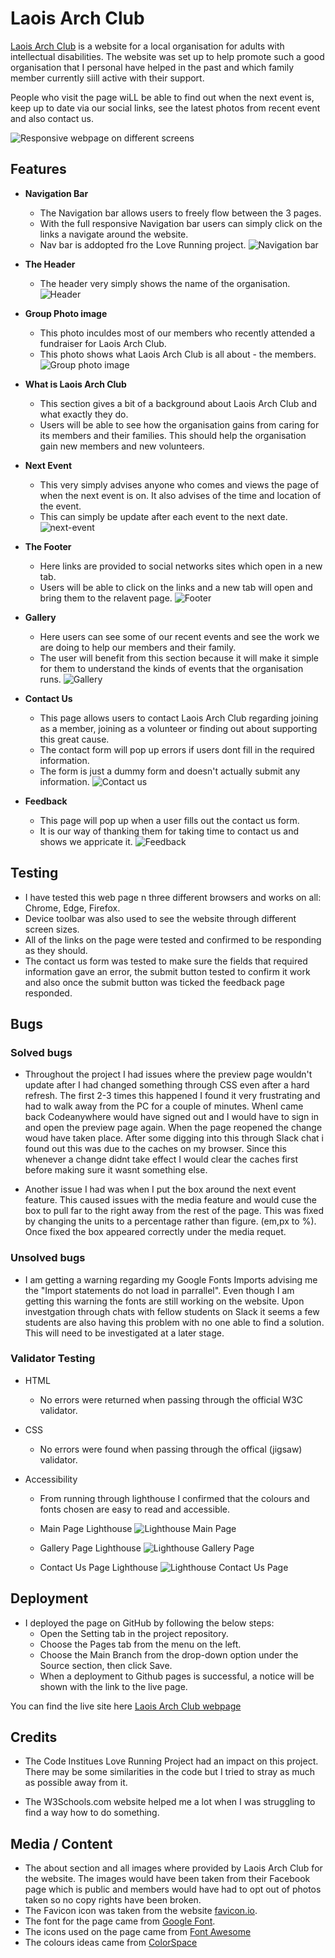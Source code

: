 # Laois Arch Club

[Laois Arch Club](https://conal2023.github.io/LaoisArchClub/) is a website for a local organisation for adults with intellectual disabilities. The website was set up to help promote such a good organisation that I personal have helped in the past and which family member currently siill active with their support.

People who visit the page wiLL be able to find out when the next event is, keep up to date via our social links, see the latest photos from recent event and also contact us.

![Responsive webpage on different screens](docs/screenshots/responsive.JPG)

## Features

- **Navigation Bar**

  - The Navigation bar allows users to freely flow between the 3 pages.
  - With the full responsive Navigation bar users can simply click on the links a navigate around the website.
  - Nav bar is addopted fro the Love Running project.
    ![Navigation bar](docs/screenshots/nav-bar.JPG)

- **The Header**

  - The header very simply shows the name of the organisation.
    ![Header](docs/screenshots/header.JPG)

- **Group Photo image**

  - This photo inculdes most of our members who recently attended a fundraiser for Laois Arch Club.
  - This photo shows what Laois Arch Club is all about - the members.
    ![Group photo image](docs/screenshots/group-photo.JPG)

- **What is Laois Arch Club**

  - This section gives a bit of a background about Laois Arch Club and what exactly they do.
  - Users will be able to see how the organisation gains from caring for its members and their families. This should help the organisation gain new members and new volunteers.

- **Next Event**

  - This very simply advises anyone who comes and views the page of when the next event is on. It also advises of the time and location of the event.
  - This can simply be update after each event to the next date.
    ![next-event](docs/screenshots/next-event.JPG)

- **The Footer**

  - Here links are provided to social networks sites which open in a new tab.
  - Users will be able to click on the links and a new tab will open and bring them to the relavent page.
    ![Footer](docs/screenshots/footer.JPG)

- **Gallery**

  - Here users can see some of our recent events and see the work we are doing to help our members and their family.
  - The user will benefit from this section because it will make it simple for them to understand the kinds of events that the organisation runs.
    ![Gallery](docs/screenshots/gallery.jpg)

- **Contact Us**

  - This page allows users to contact Laois Arch Club regarding joining as a member, joining as a volunteer or finding out about supporting this great cause.
  - The contact form will pop up errors if users dont fill in the required information.
  - The form is just a dummy form and doesn't actually submit any information.
    ![Contact us](docs/screenshots/contact-us.JPG)

- **Feedback**

  - This page will pop up when a user fills out the contact us form.
  - It is our way of thanking them for taking time to contact us and shows we appricate it.
    ![Feedback](docs/screenshots/feedback.JPG)

## Testing

- I have tested this web page n three different browsers and works on all: Chrome, Edge, Firefox.
- Device toolbar was also used to see the website through different screen sizes.
- All of the links on the page were tested and confirmed to be responding as they should.
- The contact us form was tested to make sure the fields that required information gave an error, the submit button tested to confirm it work and also once the submit button was ticked the feedback page responded.

## Bugs

### Solved bugs

- Throughout the project I had issues where the preview page wouldn't update after I had changed something through CSS even after a hard refresh. The first 2-3 times this happened I found it very frustrating and had to walk away from the PC for a couple of minutes. WhenI came back Codeanywhere would have signed out and I would have to sign in and open the preview page again. When the page reopened the change woud have taken place. After some digging into this through Slack chat i found out this was due to the caches on my browser. Since this whenever a change didnt take effect I would clear the caches first before making sure it wasnt something else.

- Another issue I had was when I put the box around the next event feature. This caused issues with the media feature and would cuse the box to pull far to the right away from the rest of the page. This was fixed by changing the units to a percentage rather than figure. (em,px to %). Once fixed the box appeared correctly under the media requet.

### Unsolved bugs

- I am getting a warning regarding my Google Fonts Imports advising me the "Import statements do not load in parrallel". Even though I am getting this warning the fonts are still working on the website. Upon investgation through chats with fellow students on Slack it seems a few students are also having this problem with no one able to find a solution. This will need to be investigated at a later stage.

### Validator Testing

- HTML

  - No errors were returned when passing through the official W3C validator.

- CSS

  - No errors were found when passing through the offical (jigsaw) validator.

- Accessibility

  - From running through lighthouse I confirmed that the colours and fonts chosen are easy to read and accessible.

  - Main Page Lighthouse
    ![Lighthouse Main Page](docs/screenshots/lighthouse-home.JPG)

  - Gallery Page Lighthouse
    ![Lighthouse Gallery Page](docs/screenshots/lighthouse-gallery.JPG)

  - Contact Us Page Lighthouse
    ![Lighthouse Contact Us Page](docs/screenshots/lighthouse-contactus.JPG)

## Deployment

- I deployed the page on GitHub by following the below steps:
  - Open the Setting tab in the project repository.
  - Choose the Pages tab from the menu on the left.
  - Choose the Main Branch from the drop-down option under the Source section, then click Save.
  - When a deployment to Github pages is successful, a notice will be shown with the link to the live page.

You can find the live site here [Laois Arch Club webpage](https://conal2023.github.io/LaoisArchClub/)

## Credits

- The Code Institues Love Running Project had an impact on this project. There may be some similarities in the code but I tried to stray as much as possible away from it.

- The W3Schools.com website helped me a lot when I was struggling to find a way how to do something.

## Media / Content

- The about section and all images where provided by Laois Arch Club for the website. The images would have been taken from their Facebook page which is public and members would have had to opt out of photos taken so no copy rights have been broken.
- The Favicon icon was taken from the website [favicon.io](https://favicon.io/).
- The font for the page came from [Google Font](https://fonts.google.com/).
- The icons used on the page came from [Font Awesome](https://fontawesome.com/)
- The colours ideas came from [ColorSpace](https://mycolor.space/)
